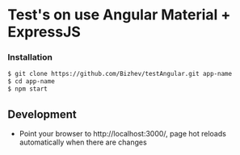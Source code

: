 # Test's on use Angular Material + ExpressJS



### Installation

```sh
$ git clone https://github.com/Bizhev/testAngular.git app-name
$ cd app-name
$ npm start
```
## Development
  * Point your browser to http://localhost:3000/, page hot reloads automatically when there are changes
